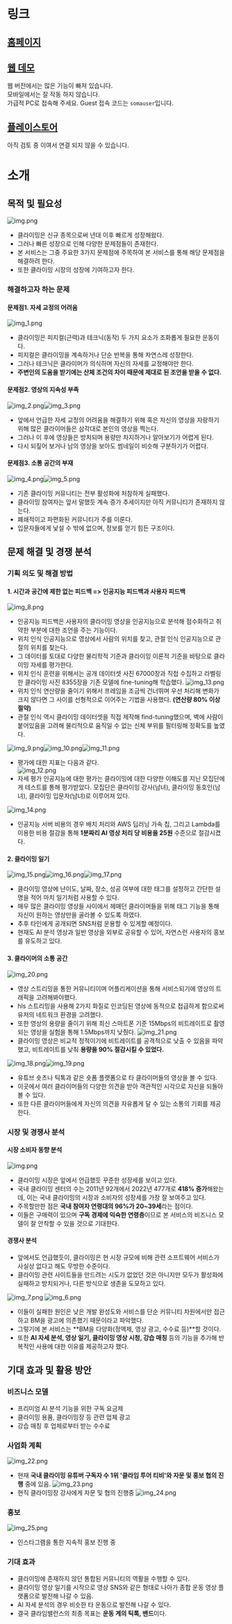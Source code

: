 # 링크

## [홈페이지](https://www.climb-balance.com)

## [웹 데모](https://app.climb-balance.com)

웹 버전에서는 많은 기능이 빠져 있습니다.  
모바일에서는 잘 작동 하지 않습니다.   
가급적 PC로 접속해 주세요.
Guest 접속 코드는 `somauser`입니다.

## [플레이스토어](https://play.google.com/store/apps/details?id=com.climb_balance.app)

아직 검토 중 이여서 연결 되지 않을 수 있습니다.

# 소개

## 목적 및 필요성

![img.png](docs/img.png)

- 클라이밍은 신규 종목으로써 년대 이후 빠르게 성장해왔다.
- 그러나 빠른 성장으로 인해 다양한 문제점들이 존재한다.
- 본 서비스는 그중 주요한 3가지 문제점에 주목하여 본 서비스를 통해 해당 문제점을 해결하려 한다.
- 또한 클라이밍 시장의 성장에 기여하고자 한다.

### 해결하고자 하는 문제

#### 문제점1. 자세 교정의 어려움

![img_1.png](docs/img_1.png)

- 클라이밍은 피지컬(근력)과 테크닉(동작) 두 가지 요소가 조화롭게 필요한 운동이다.
- 피지컬은 클라이밍을 계속하거나 단순 반복을 통해 자연스레 성장한다.
- 그러나 테크닉은 클라이머가 의식하며 자신의 자세를 교정해야만 한다.
- **주변인의 도움을 받기에는 산체 조건의 차이 때문에 제대로 된 조언을 받을 수 없다.**

#### 문제점2. 영상의 지속성 부족

![img_2.png](docs/img_2.png)![img_3.png](docs/img_3.png)

- 앞에서 언급한 자세 교정의 어려움을 해결하기 위해 혹은 자신의 영상을 자랑하기 위해 많은 클라이머들은 삼각대로 본인의 영상을 찍는다.
- 그러나 이 후에 영상들은 방치되며 용량만 차지하거나 알아보기가 어렵게 된다.
- 다시 되짚어 보거나 남의 영상을 보아도 썸네일이 비슷해 구분하기가 어렵다.

#### 문제점3. 소통 공간의 부재

![img_4.png](docs/img_4.png)![img_5.png](docs/img_5.png)

- 기존 클라이밍 커뮤니티는 전부 활성화에 처참하게 실패했다.
- 클라이밍 참여자는 앞서 말했듯 계속 증가 추세이지만 아직 커뮤니티가 존재하지 않는다.
- 폐쇄적이고 파편화된 커뮤니티가 주를 이룬다.
- 입문자들에게 낯설 수 밖에 없으며, 정보를 얻기 힘든 구조이다.

## 문제 해결 및 경쟁 분석

### 기획 의도 및 해결 방법

#### 1. 시간과 공간에 제한 없는 피드백 => 인공지능 피드백과 사용자 피드백

![img_8.png](docs/img_8.png)

- 인공지능 피드백은 사용자의 클라이밍 영상을 인공지능으로 분석해 점수화하고 취약한 부분에 대한 조언을 주는 기능이다.
- 위치 인식 인공지능으로 영상에서 사람의 위치를 찾고, 관절 인식 인공지능으로 관절의 위치를 찾는다.
- 그 데이터를 토대로 다양한 물리학적 기준과 클라이밍 이론적 기준을 바탕으로 클라이밍 자세를 평가한다.
- 위치 인식 훈련을 위해서는 공개 데이터셋 사진 67000장과 직접 수집하고 라벨링한 클라이밍 사진 8355장을 기존 모델에 fine-tuning해 학습했다.
  ![img_13.png](docs/img_13.png)
- 위치 인식 연산량을 줄이기 위해서 프레임을 조금씩 건너뛰며 우선 처리해 변화가 크지 않다면 그 사이를 선형적으로 이어주는 기법을 사용했다. **(연산량 80% 이상 절약)**
- 관절 인식 역시 클라이밍 데이터셋을 직접 제작해 find-tuning했으며, 벽에 사람이 붙어있음을 고려해 물리적으로 움직일 수 없는 신체 부위를 필터링해 정확도를 높였다.

![img_9.png](docs/img_9.png)![img_10.png](docs/img_10.png)![img_11.png](docs/img_11.png)

- 평가에 대한 지표는 다음과 같다.  
  ![img_12.png](docs/img_12.png)
- 자세 평가 인공지능에 대한 평가는 클라이밍에 대한 다양한 이해도를 지닌 모집단에게 테스트를 통해 평가받았다. 모집단은 클라이밍 강사(남녀), 클라이밍 동호인(남녀), 클라이밍 입문자(남녀)로 이루어져
  있다.

![img_14.png](docs/img_14.png)

- 인공지능 서버 비용의 경우 배치 처리와 AWS 딥러닝 가속 칩, 그리고 Lambda를 이용한 비용 절감을 통해 **1분짜리 AI 영상 처리 당 비용을 25원** 수준으로 절감시켰다.

#### 2. 클라이밍 일기

![img_15.png](docs/img_15.png)![img_16.png](docs/img_16.png)![img_17.png](docs/img_17.png)

- 클라이밍 영상에 난이도, 날짜, 장소, 성공 여부에 대한 태그를 설정하고 간단한 설명을 적어 마치 일기처럼 사용할 수 있다.
- 매우 많은 클라이밍 영상들 사이에서 헤매던 클라이머들을 위해 태그 기능을 통해 자신이 원하는 영상만을 골라볼 수 있도록 하였다.
- 추후 타인에게 공개되면 SNS처럼 운용할 수 있게할 예정이다.
- 현재도 AI 분석 영상과 일반 영상을 외부로 공유할 수 있어, 자연스런 사용자의 홍보를 유도하고 있다.

#### 3. 클라이머의 소통 공간

![img_20.png](docs/img_20.png)

- 영상 스트리밍을 통한 커뮤니티이며 어플리케이션을 통해 서비스되기에 영상의 트래픽을 고려해봐야했다.
- hls 스트리밍을 사용해 2가지 화질로 인코딩된 영상에 동적으로 접급하게 함으로써 유저의 네트워크 환경을 고려했다.
- 또한 영상의 용량을 줄이기 위해 최신 스마트폰 기준 15Mbps의 비트레이트로 촬영되는 영상을 실험을 통해 1.5Mbps까지 낮췄다.
  ![img_21.png](docs/img_21.png)
- 클라이밍 영상은 비교적 정적이기에 비트레이트를 공격적으로 낮출 수 있음을 파악했고, 비트레이트를 낮춰  **용량을 90% 절감시킬 수 있었다.**

![img_18.png](docs/img_18.png)![img_19.png](docs/img_19.png)

- 유튜브 숏츠나 틱톡과 같은 숏폼 플랫폼으로 타 클라이머들의 영상을 볼 수 있다.
- 이곳에서 여러 클라이머들의 다양한 의견을 받아 객관적인 시각으로 자신을 되돌아 볼 수 있다.
- 또한 다른 클라이머들에게 자신의 의견을 자유롭게 달 수 있는 소통의 기회를 제공한다.

### 시장 및 경쟁사 분석

#### 시장 소비자 동향 분석

![img.png](docs/img.png)

- 클라이밍 시장은 앞에서 언급했듯 꾸준한 성장세를 보이고 있다.
- 국내 클라이밍 센터의 수는 2011년 92개에서 2022년 477개로  **418% 증가**해왔는데, 이는 국내 클라이밍의 시장과 소비자의 성장세를 가장 잘 보여주고 있다.
- 주목할만한 점은 **국내 참여자 연령대의 96%가 20~39세**라는 점이다.
- 이들은 구매력이 있으며 **구독 경제에 익숙한 연령층**이므로 본 서비스의 비즈니스 모델이 잘 안착할 수 있을 것으로 기대한다.

#### 경쟁사 분석

- 앞에서도 언급했듯이, 클라이밍은 현 시장 규모에 비해 관련 소프트웨어 서비스가 사실상 없다고 해도 무방한 수준이다.
- 클라이밍 관련 사이트들을 만드려는 시도가 없었던 것은 아니지만 모두가 활성화에 실패하고 방치되거나, 다른 방식으로 생존을 도모하고 있다.

![img_7.png](docs/img_7.png)
![img_6.png](docs/img_6.png)

- 이들이 실패한 원인은 낮은 개발 완성도와 서비스를 단순 커뮤니티 차원에서만 접근하고 BM을 광고에 의존했기 때문이라고 파악했다.
- 그렇기에 본 서비스는 **BM을 다양화(정액제, 영상 광고, 수수료 등)**할 것이다.
- 또한 **AI 자세 분석, 영상 일기, 클라이밍 영상 시청, 강습 매칭** 등의 기능을 추가해 반복적인 사용에 대한 이유를 제공하고자 했다.

## 기대 효과 및 활용 방안

### 비즈니스 모델

- 프리미엄 AI 분석 기능을 위한 구독 요금제
- 클라이밍 용품, 클라이밍장 등 관련 업체 광고
- 강습 매칭 후 업체로부터 받는 수수료

### 사업화 계획

![img_22.png](docs/img_22.png)

- 현재 **국내 클라이밍 유튜버 구독자 수 1위 '클라임 투어 티비'와 자문 및 홍보 협의 진행** 중에 있음.
  ![img_23.png](docs/img_23.png)
- 현직 클라이밍장 강사에게 자문 및 협의 진행중
  ![img_24.png](docs/img_24.png)

### 홍보

![img_25.png](docs/img_25.png)

- 인스타그램을 통한 지속적 홍보 진행 중

### 기대 효과

- 클라이밍에 존재하지 않던 통합된 커뮤니티의 역활을 수행할 수 있다.
- 클라이밍 영상 일기를 시작으로 영상 SNS와 같은 형태로 나아가 종합 운동 영상 플랫폼으로 발전해 나갈 수 있음.
- AI 자세 분석의 경우 비슷한 타 운동으로 발전해 나갈 수 있다.
- 결국 클라임밸런스의 최종 목표는 **운동 계의 틱톡, 밴드**이다.
